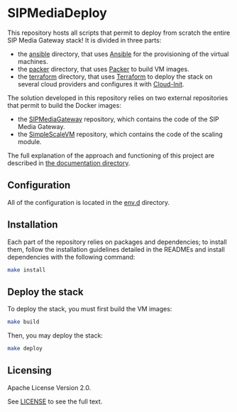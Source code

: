 # SIPMediaDeploy

This repository hosts all scripts that permit to deploy from scratch the entire SIP Media Gateway stack! It is divided in three parts:
* the [ansible](./ansible/) directory, that uses [Ansible](https://docs.ansible.com/ansible/latest/index.html) for the provisioning of the virtual machines.
* the [packer](./packer/) directory, that uses [Packer](https://www.packer.io/docs) to build VM images.
* the [terraform](./terraform/) directory, that uses [Terraform](https://www.terraform.io/docs) to deploy the stack on several cloud providers and configures it with [Cloud-Init](https://cloudinit.readthedocs.io/en/latest/index.html).

The solution developed in this repository relies on two external repositories that permit to build the Docker images:
* the [SIPMediaGateway](https://github.com/Renater/SIPMediaGW) repository, which contains the code of the SIP Media Gateway.
* the [SimpleScaleVM](https://github.com/Renater/SimpleScaleVM) repository, which contains the code of the scaling module.

The full explanation of the approach and functioning of this project are described in [the documentation directory](./docs/sipmediadeploy-in-depth.md).


## Configuration

All of the configuration is located in the [env.d](./env.d/) directory.


## Installation

Each part of the repository relies on packages and dependencies; to install them, follow the installation guidelines detailed in the READMEs and install dependencies with the following command:

```bash
make install
```


## Deploy the stack

To deploy the stack, you must first build the VM images:

```bash
make build
```

Then, you may deploy the stack:

```bash
make deploy
```


## Licensing

Apache License Version 2.0.

See [LICENSE](./LICENSE) to see the full text.
